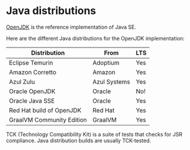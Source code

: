 # Java distributions

[OpenJDK](https://en.wikipedia.org/wiki/OpenJDK) is the reference implementation of Java SE.

Here are the different Java distributions for the OpenJDK implementation:

| Distribution              | From         | LTS |
|---------------------------|--------------|-----|
| Eclipse Temurin           | Adoptium     | Yes |
| Amazon Corretto           | Amazon       | Yes |
| Azul Zulu                 | Azul Systems | Yes |
| Oracle OpenJDK            | Oracle       | No! |
| Oracle Java SSE           | Oracle       | Yes |
| Red Hat build of OpenJDK  | Red Hat      | Yes |
| GraalVM Community Edition | GraalVM      | Yes |

TCK (Technology Compatibility Kit) is a suite of tests that checks for JSR compliance. Java distribution builds are usually TCK-tested.
